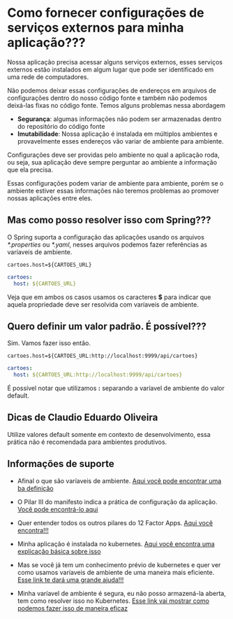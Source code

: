 # Como fornecer configurações de serviços externos para minha aplicação???

Nossa aplicação precisa acessar alguns serviços externos, esses serviços externos
estão instalados em algum lugar que pode ser identificado em uma rede de computadores.

Não podemos deixar essas configurações de endereços em arquivos de configurações dentro do nosso código fonte
e também não podemos deixá-las fixas no código fonte. Temos alguns problemas nessa abordagem
- **Segurança**: algumas informações não podem ser armazenadas dentro do repositório do código fonte 
- **Imutabilidade**: Nossa aplicação é instalada em múltiplos ambientes e provavelmente esses endereços vão variar de
ambiente para ambiente.

Configurações deve ser providas pelo ambiente no qual a aplicação roda, ou seja, sua aplicação deve sempre perguntar
ao ambiente a informação que ela precisa.

Essas configurações podem variar de ambiente para ambiente, porém se o ambiente estiver essas informações
não teremos problemas ao promover nossas aplicações entre eles.

## Mas como posso resolver isso com Spring???

O Spring suporta a configuração das aplicações usando os arquivos _*.properties_ ou _*.yaml_, nesses arquivos podemos
fazer referências as varíaveis de ambiente. 

```properties
cartoes.host=${CARTOES_URL}
```

```yaml
cartoes:
  host: ${CARTOES_URL}    
```  

Veja que em ambos os casos usamos os caracteres **$** para indicar que aquela propriedade
deve ser resolvida com varíaveis de ambiente.
  

## Quero definir um valor padrão. É possível???

Sim. Vamos fazer isso então.

```properties
cartoes.host=${CARTOES_URL:http://localhost:9999/api/cartoes}
```

```yaml
cartoes:
  host: ${CARTOES_URL:http://localhost:9999/api/cartoes}    
```  

É possível notar que utilizamos **:** separando a varíavel de ambiente do valor default.  

## Dicas de Claudio Eduardo Oliveira

Utilize valores default somente em contexto de desenvolvimento, essa prática não é recomendada
para ambientes produtivos.

## Informações de suporte

- Afinal o que são varíaveis de ambiente. [Aqui você pode encontrar uma ba definição](https://opensource.com/article/19/8/what-are-environment-variables)

- O Pilar III do manifesto indica a prática de configuração da aplicação. [Você pode encontrá-lo aqui](https://12factor.net/pt_br/config)

- Quer entender todos os outros pilares do 12 Factor Apps. [Aqui você encontra!!!](https://12factor.net/pt_br/)

- Minha aplicação é instalada no kubernetes. [Aqui você encontra uma explicação básica sobre isso](https://kubernetes.io/docs/tasks/inject-data-application/define-environment-variable-container/)

- Mas se você já tem um conhecimento prévio de kubernetes e quer ver como usamos varíaveis de ambiente de uma maneira mais 
eficiente. [Esse link te dará uma grande ajuda!!!](https://kubernetes.io/docs/concepts/configuration/secret/#using-secrets-as-environment-variables)  

- Minha varíavel de ambiente é segura, eu não posso armazená-la aberta, tem como resolver isso no Kubernetes.
 [Esse link vai mostrar como podemos fazer isso de maneira eficaz](https://kubernetes.io/docs/tasks/inject-data-application/distribute-credentials-secure/#define-container-environment-variables-using-secret-data)